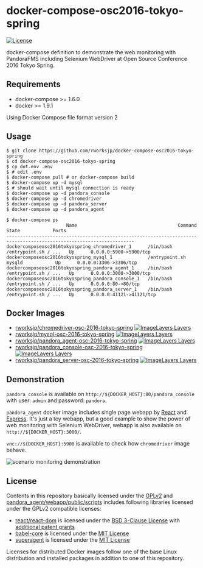 # docker-compose-osc2016-tokyo-spring

[![License](https://img.shields.io/github/license/rworksjp/docker-compose-osc2016-tokyo-spring.svg)](https://tldrlegal.com/license/gnu-general-public-license-v2)

docker-compose definition to demonstrate the web monitoring with PandoraFMS including Selenium WebDriver
at Open Source Conference 2016 Tokyo Spring.

## Requirements

- docker-compose >= 1.6.0
- docker >= 1.9.1

Using Docker Compose file format version 2

## Usage

```console
$ git clone https://github.com/rworksjp/docker-compose-osc2016-tokyo-spring
$ cd docker-compose-osc2016-tokyo-spring
$ cp dot.env .env
$ # edit .env
$ docker-compose pull # or docker-compose build
$ docker-compose up -d mysql
$ # should wait until mysql connection is ready
$ docker-compose up -d pandora_console
$ docker-compose up -d chromedriver
$ docker-compose up -d pandora_server
$ docker-compose up -d pandora_agent
```

```console
$ docker-compose ps
                      Name                                     Command               State            Ports
---------------------------------------------------------------------------------------------------------------------
dockercomposeosc2016tokyospring_chromedriver_1      /bin/bash /entrypoint.sh / ...   Up      0.0.0.0:5900->5900/tcp
dockercomposeosc2016tokyospring_mysql_1             /entrypoint.sh mysqld            Up      0.0.0.0:3306->3306/tcp
dockercomposeosc2016tokyospring_pandora_agent_1     /bin/bash /entrypoint.sh / ...   Up      0.0.0.0:3000->3000/tcp
dockercomposeosc2016tokyospring_pandora_console_1   /bin/bash /entrypoint.sh / ...   Up      0.0.0.0:80->80/tcp
dockercomposeosc2016tokyospring_pandora_server_1    /bin/bash /entrypoint.sh / ...   Up      0.0.0.0:41121->41121/tcp
```

## Docker Images

- [rworksjp/chromedriver-osc-2016-tokyo-spring](https://hub.docker.com/r/rworksjp/chromedriver-osc-2016-tokyo-spring/)
  [![ImageLayers Layers](https://img.shields.io/imagelayers/layers/rworksjp/chromedriver-osc-2016-tokyo-spring/latest.svg)](https://imagelayers.io/?images=rworksjp%2Fchromedriver-osc-2016-tokyo-spring:latest)
- [rworksjp/mysql-osc-2016-tokyo-spring](https://hub.docker.com/r/rworksjp/mysql-osc-2016-tokyo-spring/)
  [![ImageLayers Layers](https://img.shields.io/imagelayers/layers/rworksjp/mysql-osc-2016-tokyo-spring/latest.svg)](https://imagelayers.io/?images=rworksjp%2Fmysql-osc-2016-tokyo-spring:latest)
- [rworksjp/pandora_agent-osc-2016-tokyo-spring](https://hub.docker.com/r/rworksjp/pandora_agent-osc-2016-tokyo-spring/)
  [![ImageLayers Layers](https://img.shields.io/imagelayers/layers/rworksjp/pandora_agent-osc-2016-tokyo-spring/latest.svg)](https://imagelayers.io/?images=rworksjp%2Fpandora_agent-osc-2016-tokyo-spring:latest)
- [rworksjp/pandora_console-osc-2016-tokyo-spring](https://hub.docker.com/r/rworksjp/pandora_console-osc-2016-tokyo-spring/)
  [![ImageLayers Layers](https://img.shields.io/imagelayers/layers/rworksjp/pandora_console-osc-2016-tokyo-spring/latest.svg)](https://imagelayers.io/?images=rworksjp%2Fpandora_console-osc-2016-tokyo-spring:latest)
- [rworksjp/pandora_server-osc-2016-tokyo-spring](https://hub.docker.com/r/rworksjp/pandora_server-osc-2016-tokyo-spring/)
  [![ImageLayers Layers](https://img.shields.io/imagelayers/layers/rworksjp/pandora_server-osc-2016-tokyo-spring/latest.svg)](https://imagelayers.io/?images=rworksjp%2Fpandora_server-osc-2016-tokyo-spring:latest)

## Demonstration

`pandora_console` is available on `http://${DOCKER_HOST}:80/pandora_console`
with user: `admin` and password: `pandora`.

`pandora_agent` docker image includes single page webapp
by [React](https://facebook.github.io/react/) and [Express](http://expressjs.com/).
It's just a toy webapp, but a good example to show the power of web monitoring
with Selenium WebDriver, webapp is also available on `http://${DOCKER_HOST}:3000/`.

`vnc://${DOCKER_HOST}:5900` is available to check how `chromedriver` image behave.

![scenario monitoring demonstration](./scenario-monitoring.gif "scenario monitoring demonstration")

## License

Contents in this repository basically licensed under the [GPLv2](./LICENSE) and
[pandora_agent/webapp/public/scripts](pandora_agent/webapp/public/scripts) includes
following libraries licensed under the GPLv2 compatible licenses:

- [react/react-dom](https://github.com/facebook/react) is licensed under
  the [BSD 3-Clause License](https://github.com/facebook/react/blob/master/LICENSE) 
  with [additional patent grants](https://github.com/facebook/react/blob/master/PATENTS)
- [babel-core](https://github.com/babel/babel/blob/master/LICENSE) is licensed under
  the [MIT License](https://github.com/babel/babel/blob/master/LICENSE)
- [superagent](https://github.com/visionmedia/superagent) is licensed under
  the [MIT License](https://github.com/visionmedia/superagent/blob/master/LICENSE)

Licenses for distributed Docker images follow one of the base Linux distribution and installed packages
in addition to one of this repository.
